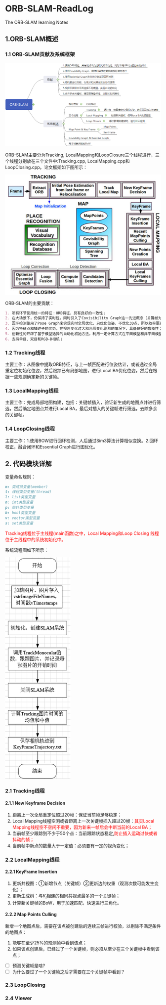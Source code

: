 # ORB-SLAM-ReadLog
The ORB-SLAM learning Notes

## 1.ORB-SLAM概述

### 1.1 ORB-SLAM贡献及系统框架

![System](https://github.com/Oyssster/ORB-SLAM-ReadLog/blob/main/MarkdownPhoto/System.png)

ORB-SLAM主要分为Tracking, LocalMapping和LoopClosure三个线程进行，三个线程分别放在三个文件中:Tracking.cpp, LocalMapping.cpp和LoopClosing.cpp。论文框架如下图所示：

![Architecture](https://github.com/Oyssster/ORB-SLAM-ReadLog/blob/main/MarkdownPhoto/Architecture.png)

ORB-SLAM的主要贡献：

~~~markdown
1. 所有环节使用统一的特征：ORB特征，具有良好的一致性；
2. 在大场景下，仍保持了实时性，同时引入了Covisibility Graph这一先进概念（关键帧为Node，共视点数量为边权）；
3. 回环检测使用了Pose Graph来实现实时全局优化，只优化位姿，不优化3D点，所以效率更高；
4. 因为特征点和描述子的优势，在视角变化过大和光照变化剧烈的情况下，具备良好的鲁棒性；
5. 创新性的开辟了基于模型选择的自动化初始方法，利用一定计算方式在平面模型和非平面模型之间自动选择：计算位姿是使用F矩阵还是H矩阵；
6. 支持单目、双目和RGB-D相机；
~~~

### 1.2 Tracking线程

主要工作：从图像中提取ORB特征，与上一帧匹配进行位姿估计，或者通过全局重定位初始化位姿，然后跟踪已有局部地图，进行Local BA优化位姿，然后在根据一些规则确定新的关键帧。

### 1.3 LocalMapping线程

主要工作：完成局部地图构建，包括：关键帧插入，验证新生成的地图点并进行筛选，然后确定地图点并进行Local BA，最后对插入的关键帧进行筛选，去除多余的关键帧。

### 1.4 LoopClosing线程

主要工作：1.使用BOW进行回环检测，人后通过Sim3算法计算相似变换。2.回环校正，融合闭环和Essential Graph进行图优化。

## 2. 代码模块详解

变量命名规则：

~~~markdown
m: 类成员变量(member)
t: 线程类型变量(thread)
l: list类型变量
n: int类型变量
p: 指针类型变量
b: bool类型变量
v: vector类型变量
s: set类型变量
~~~

<font color =red> Tracking线程位于主线程(main函数)之中，Local Mapping和Loop Closing 线程位于主线程中的系统初始化中。</font>

系统流程图如下所示：

![Procedure](https://github.com/Oyssster/ORB-SLAM-ReadLog/blob/main/MarkdownPhoto/Procedure.png)

### 2.1 Tracking线程

#### 2.1.1 New Keyframe Decision

1. 距离上一次全局重定位超过20帧：保证当前帧足够稳定；
2. Local Mapping线程空闲或者距离上一次关键帧插入超过20帧：<font color = red>其实Local Mapping线程空不空闲不重要，因为新来一帧后会中断当前的Local BA；</font>
3. 当前帧至少跟踪到不少于50个点：当前跟踪状态稳定,<font color = red>防止插入运动过快或者抖动的帧；</font>
4. 当前帧中新点的数量大于一定值：必须要有一定的视角变化；

### 2.2 LocalMapping线程

#### 2.2.1 KeyFrame Insertion

1. 更新共视图：①新增节点（关键帧）②更新边的权重（观测次数可能发生变化）；
2. 更新生成树：与$K_i$相连的相同共视点最多的一个关键帧；
3. 计算新关键帧的BoW，用于加速匹配，快速进行三角化。

#### 2.2.2 Map Points Culling

新增一个地图点后，需要在该点被创建后的连续三帧进行校验，以剔除不满足条件的地图点：

1. 能够在至少25%的预测帧中看到该点；
2. 如果该点创建后，已经过了一个关键帧，则必须从至少在三个关键帧中看到该点；

- [ ] 预测关键帧是啥?
- [ ] 为什么要过了一个关键帧之后才需要在三个关键帧中看到？

### 2.3 LoopClosing

### 2.4 Viewer

